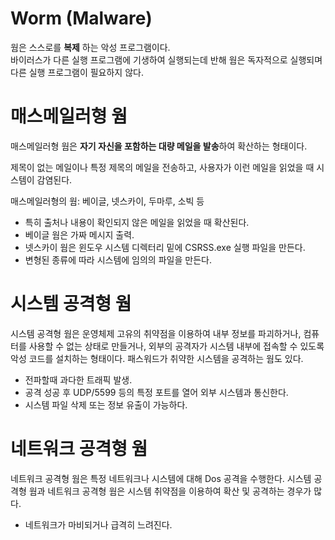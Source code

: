 # Worm (Malware)

웜은 스스로를 **복제** 하는 악성 프로그램이다.  
바이러스가 다른 실행 프로그램에 기생하여 실행되는데 반해 웜은 독자적으로 실행되며 다른 실행 프로그램이 필요하지 않다.

# 매스메일러형 웜

매스메일러형 웜은 **자기 자신을 포함하는 대량 메일을 발송**하여 확산하는 형태이다.

제목이 없는 메일이나 특정 제목의 메일을 전송하고, 사용자가 이런 메일을 읽었을 때 시스템이 감염된다.

매스메일러형의 웜: 베이글, 넷스카이, 두마루, 소빅 등

- 특히 출처나 내용이 확인되지 않은 메일을 읽었을 때 확산된다.
- 베이글 웜은 가짜 메시지 출력.
- 넷스카이 웜은 윈도우 시스템 디렉터리 밑에 CSRSS.exe 실행 파일을 만든다.
- 변형된 종류에 따라 시스템에 임의의 파일을 만든다.

# 시스템 공격형 웜

시스템 공격형 웜은 운영체제 고유의 취약점을 이용하여 내부 정보를 파괴하거나, 컴퓨터를 사용할 수 없는 상태로 만들거나, 외부의 공격자가 시스템 내부에 접속할 수 있도록 악성 코드를 설치하는 형태이다. 패스워드가 취약한 시스템을 공격하는 웜도 있다.

- 전파할때 과다한 트래픽 발생.
- 공격 성공 후 UDP/5599 등의 특정 포트를 열어 외부 시스템과 통신한다.
- 시스템 파일 삭제 또는 정보 유출이 가능하다.

# 네트워크 공격형 웜

네트워크 공격형 웜은 특정 네트워크나 시스템에 대해 Dos 공격을 수행한다. 시스템 공격형 웜과 네트워크 공격형 웜은 시스템 취약점을 이용하여 확산 및 공격하는 경우가 많다.

- 네트워크가 마비되거나 급격히 느려진다.
